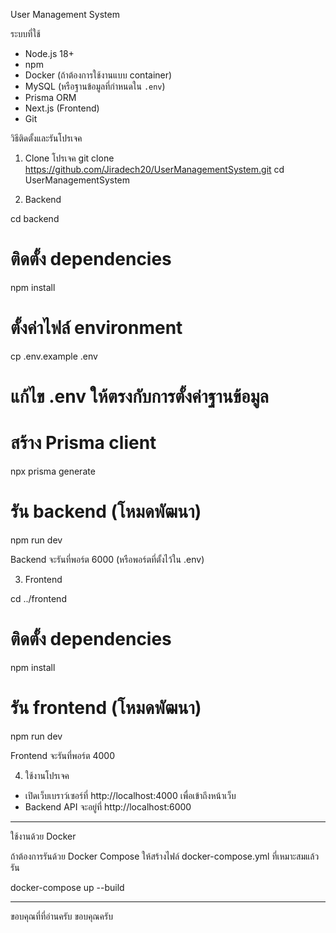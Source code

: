 User Management System

ระบบที่ใช้
- Node.js 18+
- npm
- Docker (ถ้าต้องการใช้งานแบบ container)
- MySQL (หรือฐานข้อมูลที่กำหนดใน `.env`)
- Prisma ORM
- Next.js (Frontend)
- Git


วิธีติดตั้งและรันโปรเจค

1. Clone โปรเจค
git clone https://github.com/Jiradech20/UserManagementSystem.git
cd UserManagementSystem

2. Backend

cd backend

# ติดตั้ง dependencies
npm install

# ตั้งค่าไฟล์ environment
cp .env.example .env
# แก้ไข .env ให้ตรงกับการตั้งค่าฐานข้อมูล

# สร้าง Prisma client
npx prisma generate

# รัน backend (โหมดพัฒนา)
npm run dev

Backend จะรันที่พอร์ต 6000 (หรือพอร์ตที่ตั้งไว้ใน .env)

3. Frontend

cd ../frontend

# ติดตั้ง dependencies
npm install

# รัน frontend (โหมดพัฒนา)
npm run dev

Frontend จะรันที่พอร์ต 4000

4. ใช้งานโปรเจค

- เปิดเว็บเบราว์เซอร์ที่ http://localhost:4000 เพื่อเข้าถึงหน้าเว็บ
- Backend API จะอยู่ที่ http://localhost:6000

---

ใช้งานด้วย Docker

ถ้าต้องการรันด้วย Docker Compose ให้สร้างไฟล์ docker-compose.yml ที่เหมาะสมแล้วรัน

docker-compose up --build

---
ขอบคุณที่ที่อ่านครับ ขอบคุณครับ
